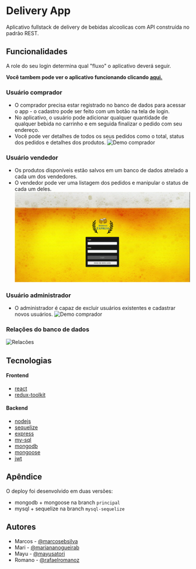 
# Delivery App

Aplicativo fullstack de delivery de bebidas alcoolicas com API construída no padrão REST.


## Funcionalidades
A role do seu login determina qual "fluxo" o aplicativo deverá seguir.

**Você tambem pode ver o aplicativo funcionando clicando [aqui.](https://bebidas-express-hk.netlify.app/login)**

### Usuário comprador
- O comprador precisa estar registrado no banco de dados para acessar o app - o cadastro pode ser feito com um botão na tela de login.
- No aplicativo, o usuário pode adicionar qualquer quantidade de qualquer bebida no carrinho e em seguida finalizar o pedido com seu endereço.
- Você pode ver detalhes de todos os seus pedidos como o total, status dos pedidos e detalhes dos produtos.
![Demo comprador](assets/readme/customer_demo.gif)
### Usuário vendedor
- Os produtos disponíveis estão salvos em um banco de dados atrelado a cada um dos vendedores.
- O vendedor pode ver uma listagem dos pedidos e manipular o status de cada um deles.
![Demo comprador](assets/readme/seller_demo.gif)

### Usuário administrador
- O administrador é capaz de excluir usuários existentes e cadastrar novos usuários.
![Demo comprador](assets/readme/eer.png)

### Relações do banco de dados
![Relacões](assets/readme/customer_demo.gif)


## Tecnologias
#### Frontend
- [react](https://github.com/facebook/react/)
- [redux-toolkit](https://github.com/reduxjs/redux-toolkit)

#### Backend
- [nodejs](https://nodejs.org/en/)
- [sequelize](https://github.com/sequelize/sequelize)
- [express](https://github.com/expressjs/express)
- [my-sql](https://www.mysql.com)
- [mongodb](https://github.com/mongodb/mongo)
- [mongoose](https://github.com/Automattic/mongoose)
- [jwt](https://github.com/auth0/node-jsonwebtoken)


## Apêndice

O deploy foi desenvolvido em duas versões:
 - mongodb + mongoose na branch `principal`
 - mysql + sequelize na branch `mysql-sequelize`



## Autores

- Marcos - [@marcosebsilva](https://github.com/marcosebsilva)
- Mari - [@mariananogueirab ](https://github.com/mariananogueirab)
- Mayu - [@mayusatori](https://github.com/mayusatori)
- Romano - [@rafaelromanoz](https://github.com/rafaelromanoz)
